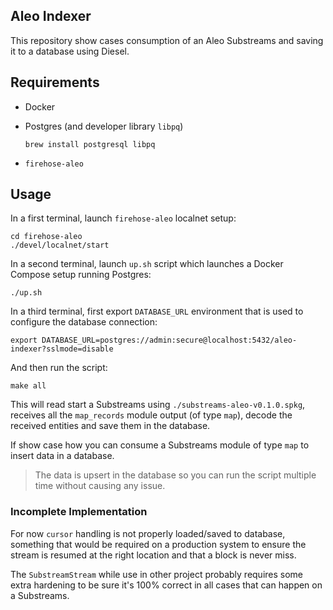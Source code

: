 ## Aleo Indexer

This repository show cases consumption of an Aleo Substreams and saving it to a database using Diesel.

## Requirements

- Docker
- Postgres (and developer library `libpq`)

   ```
   brew install postgresql libpq
   ```

- `firehose-aleo`

## Usage

In a first terminal, launch `firehose-aleo` localnet setup:

```
cd firehose-aleo
./devel/localnet/start
```

In a second terminal, launch `up.sh` script which launches a Docker Compose setup running Postgres:

```
./up.sh
```

In a third terminal, first export `DATABASE_URL` environment that is used to configure the database connection:

```
export DATABASE_URL=postgres://admin:secure@localhost:5432/aleo-indexer?sslmode=disable
```

And then run the script:

```
make all
```

This will read start a Substreams using `./substreams-aleo-v0.1.0.spkg`, receives all the `map_records` module output (of type `map`), decode the received entities and save them in the database.

If show case how you can consume a Substreams module of type `map` to insert data in a database.

> The data is upsert in the database so you can run the script multiple time without causing any issue.

### Incomplete Implementation

For now `cursor` handling is not properly loaded/saved to database, something that would be required on a production system to ensure the stream is resumed at the right location and that a block is never miss.

The `SubstreamStream` while use in other project probably requires some extra hardening to be sure it's 100% correct in all cases that can happen on a Substreams.
